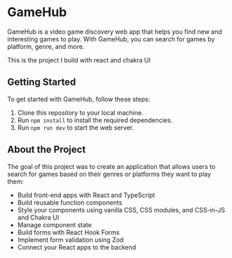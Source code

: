 # GameHub

GameHub is a video game discovery web app that helps you find new and interesting games to play. With GameHub, you can search for games by platform, genre, and more.

This is the project I build with react and chakra UI

## Getting Started

To get started with GameHub, follow these steps:

1. Clone this repository to your local machine.
2. Run `npm install` to install the required dependencies.
3. Run `npm run dev` to start the web server.

## About the Project

The goal of this project was to create an application that allows users to search for games based on their genres or platforms they want to play them:

- Build front-end apps with React and TypeScript
- Build reusable function components
- Style your components using vanilla CSS, CSS modules, and CSS-in-JS and Chakra UI
- Manage component state
- Build forms with React Hook Forms
- Implement form validation using Zod
- Connect your React apps to the backend
